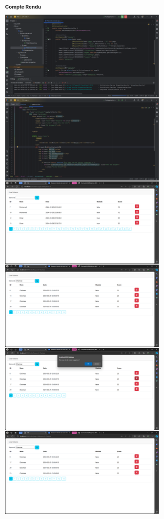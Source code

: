 <h3>Compte Rendu</h3>
<img src="Captures/Capture4.PNG">
<img src="Captures/Capture5.PNG">
<img src="Captures/Capture.PNG">
<img src="Captures/Capture1.PNG">
<img src="Captures/Capture2.PNG">
<img src="Captures/Capture3.PNG">
